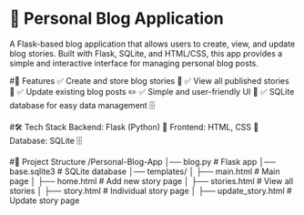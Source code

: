  # 📖 Personal Blog Application
A Flask-based blog application that allows users to create, view, and update blog stories. Built with Flask, SQLite, and HTML/CSS, this app provides a simple and interactive interface for managing personal blog posts.

#🚀 Features
✅ Create and store blog stories 📜
✅ View all published stories 🧐
✅ Update existing blog posts ✏️
✅ Simple and user-friendly UI 🎨
✅ SQLite database for easy data management 🗄️

#🛠️ Tech Stack
Backend: Flask (Python) 🐍
Frontend: HTML, CSS 🎨
Database: SQLite 🗄️


#📂 Project Structure
/Personal-Blog-App
│── blog.py                 # Flask app
│── base.sqlite3             # SQLite database
│── templates/
│   ├── main.html            # Main page
│   ├── home.html            # Add new story page
│   ├── stories.html         # View all stories
│   ├── story.html           # Individual story page
│   ├── update_story.html    # Update story page
